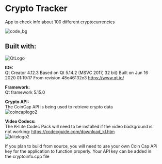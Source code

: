 # Crypto Tracker
 App to check info about 100 different cryptocurrencies  
 
![code_bg](https://user-images.githubusercontent.com/22214754/141690798-2e974d81-b455-4ab6-a2fe-f42102b60006.gif)    

## Built with:    
![QtLogo](https://user-images.githubusercontent.com/22214754/179895211-d52559ab-35df-4fcc-bf69-7377739330d4.png)  

**IDE:**  
Qt Creator 4.12.3
Based on Qt 5.14.2 (MSVC 2017, 32 bit)
Built on Jun 16 2020 01:19:17
From revision 48e46132e3
https://www.qt.io/ 

**Framework:**  
Qt framework 5.15.0  

**Crypto API:**  
The CoinCap API is being used to retrieve crypto data  
![coincaplogo2](https://user-images.githubusercontent.com/22214754/179896947-c802f35f-a6f9-499a-938a-ec0ee4cbb763.png)      

**Video Codecs:**  
The K-Lite Codec Pack will need to be installed if the video background is not working: https://codecguide.com/download_kl.htm  
![klitelogo2](https://user-images.githubusercontent.com/22214754/179897468-1731af8b-8a04-40ce-acb2-04d0ee0b3002.png)  

If you plan to build from source, you will need to use your own Coin Cap API key for the application to function properly. Your API key can be added in the cryptoinfo.cpp file 

 



